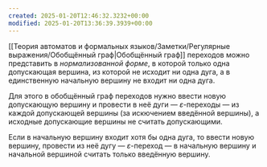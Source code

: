 ```yaml
---
created: 2025-01-20T12:46:32.3232+00:00
modified: 2025-01-20T13:36:39.3939+00:00
---
```

[[Теория автоматов и формальных языков/Заметки/Регулярные выражения/Обобщённый граф|Обобщённый граф]] переходов можно представить в *нормализованной форме*, в которой только одна допускающая вершина, из которой не исходит ни одна дуга, а в единственную начальную вершину не входит ни одна дуга.

Для этого в обобщённый граф переходов нужно ввести новую допускающую вершину и провести в неё дуги — $\varepsilon$-переходы — из каждой допускающей вершины (за искючением введённой вершины), а исходные допускающие вершины не считать допускающими. 

Если в начальную вершину входит хотя бы одна дуга, то ввести новую вершину, провести из неё дугу — $\varepsilon$-переход — в начальную вершину и начальной вершиной считать только введённую вершину.

